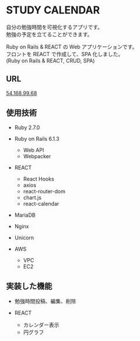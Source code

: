 # STUDY CALENDAR

自分の勉強時間を可視化するアプリです。  
勉強の予定を立てることができます。

Ruby on Rails & REACT の Web アプリケーションです。  
フロントを REACT で作成して、SPA 化しました。  
(Ruby on Rails & REACT, CRUD, SPA)

## URL

[54.168.99.68](http://54.168.99.68/)

## 使用技術

- Ruby 2.7.0

- Ruby on Rails 6.1.3

  - Web API
  - Webpacker

- REACT

  - React Hooks
  - axios
  - react-router-dom
  - chart.js
  - react-calendar

- MariaDB

- Nginx

- Unicorn

- AWS

  - VPC
  - EC2

## 実装した機能

- 勉強時間投稿、編集、削除

- REACT

  - カレンダー表示
  - 円グラフ
